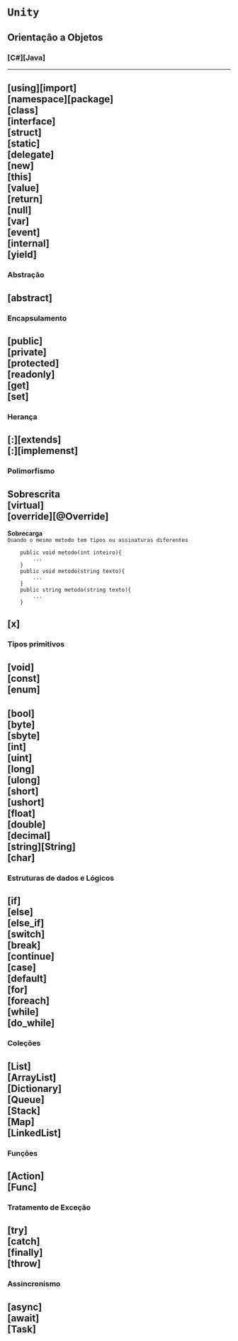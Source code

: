 # `Unity`
## Orientação a Objetos
### [C#][Java]
---
[using][import] <br>
[namespace][package] <br> <!-- Se comportam de maneiras parecidas, mas [package] é predefinido de acordo com o esquema de pasta e [namespace] é definido pelo próprio desenvolvedor -->
[class] <br> <!-- Modelo de Objeto -->
[interface] <br> <!-- "Classe" que não implementa métodos -->
[struct] <br> <!-- Tupla ou valores diversos com um identificador -->
[static] <br>
[delegate] <br>
[new] <br> <!-- Instância de objeto -->
[this] <br> <!-- Referência a uma variável da Classe atual -->
[value] <br> <!-- ?????? -->
[return] <br> <!-- Retorno de método ou função com tipagem diferente de void -->
[null] <br> <!-- Valor nulo -->
[var] <br> <!-- Variável global -->
[event] <br>
[internal] <br>
[yield] <br>
---
### Abstração
[abstract] <br>
---
### Encapsulamento
[public] <br> <!-- Modificador de acesso aberto -->
[private] <br> <!-- Modificador de acesso fechado -->
[protected] <br> <!-- Modificador de acesso aberto apenas para classes herdeiras -->
[readonly] <br>
[get] <br> <!-- Propriedade de consulta -->
[set] <br> <!-- Propriedade modificadora -->
---
### Herança
[:][extends] <br> <!-- Herdar de uma classe pai -->
[:][implemenst] <br> <!-- Implementar uma classe pai -->
---
### Polimorfismo
**Sobrescrita** <br>
[virtual] <br>
[override][@Override] <br>
---
**Sobrecarga** <br>
`Quando o mesmo metodo tem tipos ou assinaturas diferentes`
```
    public void metodo(int inteiro){
        ...
    }
    public void metodo(string texto){
        ...
    }
    public string metodo(string texto){
        ...
    }
```
[x]<br>
---
### Tipos primitivos
[void] <br> <!-- Tipo vazio -->
[const] <br> <!-- Valor constante -->
[enum] <br> <!-- Enumeração de valores -->
---
[bool] <br> <!-- true e false -->
[byte] <br> <!-- 0 a 255 -->
[sbyte] <br> <!-- -128 a 127  -->
[int] <br> <!-- -2147483648 a 2147483647 -->
[uint] <br> <!-- 0 a 4294967295 -->
[long] <br> <!-- -9223372036854775808 a 9223372036854775807 -->
[ulong] <br> <!-- 0 a 18446744073709551615 -->
[short] <br> <!-- -32768 a 32767 -->
[ushort] <br> <!-- 0 a 65535 -->
[float] <br> <!-- -3.402823E+38 a 3.402823E+38 -->
[double] <br> <!-- -1.79769313486231E+308d a 1.79769313486231E+308d -->
[decimal] <br> <!-- 7.9228162514264337593543950335m -->
[string][String] <br> <!-- "teste" -->
[char] <br> <!-- 't' -->
---
### Estruturas de dados e Lógicos
[if] <br>
[else] <br>
[else_if] <br>
[switch] <br>
[break] <br>
[continue] <br>
[case] <br>
[default] <br>
[for] <br>
[foreach] <br>
[while] <br>
[do_while] <br>
---
### Coleções
[List] <br>
[ArrayList] <br>
[Dictionary] <br>
[Queue] <br>
[Stack] <br>
[Map] <br>
[LinkedList] <br>
---
### Funções
[Action] <br>
[Func] <br>
---
### Tratamento de Exceção
[try] <br>
[catch] <br>
[finally] <br>
[throw] <br>
---
### Assincronismo
[async] <br>
[await] <br>
[Task] <br>
---
